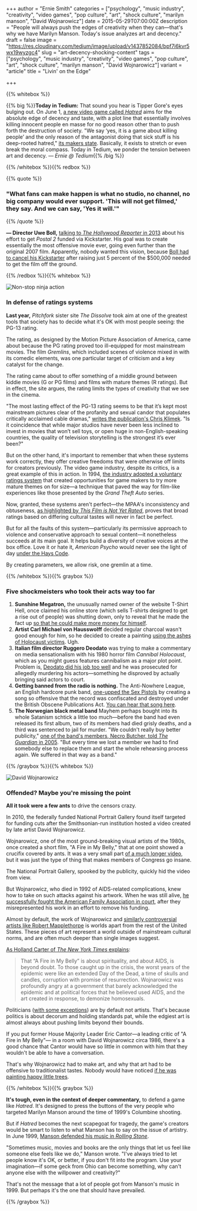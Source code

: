 +++
author = "Ernie Smith"
categories = ["psychology", "music industry", "creativity", "video games", "pop culture", "art", "shock culture", "marilyn manson", "David Wojnarowicz"]
date = 2015-05-29T07:00:00Z
description = "People will always push the edges of creativity when they can—that's why we have Marilyn Manson. Today's issue analyzes art and decency."
draft = false
image = "https://res.cloudinary.com/tedium/image/upload/v1437852084/bpf7i6kvr5wx19wyzgc4"
slug = "art-decency-shocking-content"
tags = ["psychology", "music industry", "creativity", "video games", "pop culture", "art", "shock culture", "marilyn manson", "David Wojnarowicz"]
variant = "article"
title = "Livin' on the Edge"

+++

{{% whitebox %}}

{{% big %}}**Today in Tedium:** That sound you hear is Tipper Gore's eyes bulging out. On June 1, [a new video game called _Hatred_](https://www.youtube.com/watch?t=53&v=Pa8sQb9nb7w) aims for the absolute edge of decency and taste, with a plot line that essentially involves killing innocent people en masse for no good reason other than to push forth the destruction of society. "We say ‘yes, it is a game about killing people’ and the only reason of the antagonist doing that sick stuff is his deep-rooted hatred," [its makers state](http://www.destructivecreations.pl/#games). Basically, it exists to stretch or even break the moral compass. Today in Tedium, we ponder the tension between art and decency. _— Ernie @ Tedium_{{% /big %}}

{{% /whitebox %}}{{% redbox %}}

{{% quote %}}
### "What fans can make happen is what no studio, no channel, no big company would ever support. 'This will not get filmed,' they say. And we can say, 'Yes it will.'"
{{% /quote %}}

**— Director Uwe Boll,** [talking to _The Hollywood Reporter_ in 2013](http://www.hollywoodreporter.com/news/uwe-boll-his-insane-quest-631699) about his effort to get _Postal 2_ funded via Kickstarter. His goal was to create essentially the most offensive movie ever, going even further than the original 2007 film. Apparently, nobody wanted this vision, because [Boll had to cancel his Kickstarter](https://www.kickstarter.com/projects/1544635303/postal-2) after raising just 5 percent of the $500,000 needed to get the film off the ground.

{{% /redbox %}}{{% whitebox %}}

![Non-stop ninja action](https://res.cloudinary.com/tedium/image/upload/v1437851595/idizmqwdtntkemawol6m.jpg)

### In defense of ratings systems

**Last year,** _Pitchfork_ sister site _The Dissolve_ took aim at one of the greatest tools that society has to decide what it's OK with most people seeing: the PG-13 rating.

The rating, as designed by the Motion Picture Association of America, came about because the PG rating proved too ill-equipped for most mainstream movies. The film _Gremlins_, which included scenes of violence mixed in with its comedic elements, was one particular target of criticism and a key catalyst for the change.

The rating came about to offer something of a middle ground between kiddie movies (G or PG films) and films with mature themes (R ratings). But in effect, the site argues, the rating limits the types of creativity that we see in the cinema.

"The most lasting effect of the PG-13 rating seems to be that it’s kept most mainstream pictures clear of the profanity and sexual candor that populates critically acclaimed cable dramas," [writes the publication's Chris Klimek](https://thedissolve.com/features/movie-of-the-week/839-the-ongoing-failure-of-the-pg-13-rating/). "Is it coincidence that while major studios have never been less inclined to invest in movies that won’t sell toys, or open huge in non-English-speaking countries, the quality of television storytelling is the strongest it’s ever been?"

But on the other hand, it's important to remember that when these systems work correctly, they offer creative freedoms that were otherwise off limits for creators previously. The video game industry, despite its critics, is a great example of this in action. In 1994, [the industry adopted a voluntary ratings system](http://associationsnow.com/2014/09/four-ways-ratings-changed-videogames-forever/) that created opportunities for game makers to try more mature themes on for size—a technique that paved the way for film-like experiences like those presented by the _Grand Theft Auto_ series.

Now, granted, these systems aren't perfect—the MPAA's inconsistency and obtuseness, [as highlighted by _This Film is Not Yet Rated_](http://amzn.to/1HVFmX9), proves that broad ratings based on differing cultural tastes will never in fact be perfect.

But for all the faults of this system—particularly its permissive approach to violence and conservative approach to sexual content—it nonetheless succeeds at its main goal. It helps build a diversity of creative voices at the box office. Love it or hate it, _American Psycho_ would never see the light of day [under the Hays Code](http://www.npr.org/templates/story/story.php?storyId=93301189).

By creating parameters, we allow risk, one gremlin at a time.

{{% /whitebox %}}{{% graybox %}}

### Five shockmeisters who took their acts way too far

1. **Sunshine Megatron,** the unusually named owner of the website T-Shirt Hell, once claimed his online store (which sells T-shirts designed to get a rise out of people) was shutting down, only to reveal that he made the fact up [so that he could make more money for himself](http://www.adweek.com/adfreak/whos-sick-and-tired-sunshine-megatron-14628).
2. **Artist Carl Michael von Hausswolff** decided regular charcoal wasn't good enough for him, so he decided to create a painting [using the ashes of Holocaust victims](http://www.ibtimes.co.uk/swedish-artist-painting-ashes-holocaust-concentration-camp-412332). Ugh.
3. **Italian film director Ruggero Deodato** was trying to make a commentary on media sensationalism with his 1980 horror film _Cannibal Holocaust_, which as you might guess features cannibalism as a major plot point. Problem is, [Deodato did his job too well](http://www.theguardian.com/film/2011/sep/15/cannibal-holocaust) and he was prosecuted for allegedly murdering his actors—something he disproved by actually bringing said actors to court.
4. **Getting banned from the radio is nothing.** The Anti-Nowhere League, an English hardcore punk band, [one-upped the Sex Pistols](http://www.theguardian.com/culture/2002/apr/12/artsfeatures.popandrock) by creating a song so offensive that the record was confiscated and destroyed under the British Obscene Publications Act. [You can hear that song here](https://www.youtube.com/watch?v=c6MlrPESdDI).
5. **The Norwegian black metal band** Mayhem perhaps bought into its whole Satanism schtick a little too much—before the band had even released its first album, two of its members had died grisly deaths, and a third was sentenced to jail for murder. "We couldn't really buy better publicity," [one of the band's members, Necro Butcher, told _The Guardian_ in 2005](http://www.theguardian.com/music/2005/feb/20/popandrock4). "But every time we lost a member we had to find somebody else to replace them and start the whole rehearsing process again. We suffered in that way as a band."

{{% /graybox %}}{{% whitebox %}}

![David Wojnarowicz](https://res.cloudinary.com/tedium/image/upload/v1437851863/zeu2vqhtuwogpqtomxpt.jpg)

### Offended? Maybe you're missing the point

**All it took were a few ants** to drive the censors crazy.

In 2010, the federally funded National Portrait Gallery found itself targeted for funding cuts after the Smithsonian-run institution hosted a video created by late artist David Wojnarowicz.

Wojnarowicz, one of the most ground-breaking visual artists of the 1980s, once created a short film, "A Fire in My Belly," that at one point showed a crucifix covered by ants. It was a very small part [of a much longer video](https://www.youtube.com/watch?v=gHRCwQeKCuo), but it was just the type of thing that makes members of Congress go insane.

The National Portrait Gallery, spooked by the publicity, quickly hid the video from view.

But Wojnarowicz, who died in 1992 of AIDS-related complications, knew how to take on such attacks against his artwork. When he was still alive, [he successfully fought the American Family Association in court](http://ncac.org/resource/wojnarowicz-v-american-family-association/), after they misrepresented his work in an effort to remove his funding.

Almost by default, the work of Wojnarowicz and [similarly controversial artists like Robert Mapplethorpe](http://www.advocate.com/commentary/2014/10/17/op-ed-after-25-years-mapplethorpes-photos-still-crack-bullwhip) is worlds apart from the rest of the United States. These pieces of art represent a world outside of mainstream cultural norms, and are often much deeper than single images suggest.

[As Holland Carter of _The New York Times_ explains](http://www.nytimes.com/2010/12/11/arts/design/11ants.html):

> That “A Fire in My Belly” is about spirituality, and about AIDS, is beyond doubt. To those caught up in the crisis, the worst years of the epidemic were like an extended Day of the Dead, a time of skulls and candles, corruption with promise of resurrection. Wojnarowicz was profoundly angry at a government that barely acknowledged the epidemic and at political forces that he believed used AIDS, and the art created in response, to demonize homosexuals.

Politicians ([with some exceptions](http://www.people.com/people/article/0,,20804587,00.html)) are by default not artists. That's because politics is about decorum and holding standards pat, while the edgiest art is almost always about pushing limits beyond their bounds.

If you put former House Majority Leader Eric Cantor—a leading critic of "A Fire in My Belly"— in a room with David Wojnarowicz circa 1986, there's a good chance that Cantor would have so little in common with him that they wouldn't be able to have a conversation.

That's why Wojnarowicz had to make art, and why that art had to be offensive to traditionalist tastes. Nobody would have noticed [if he was painting happy little trees](https://www.youtube.com/watch?v=B5Wo1ubuzAE).

{{% /whitebox %}}{{% graybox %}}

**It's tough, even in the context of deeper commentary,** to defend a game like _Hatred_. It's designed to press the buttons of the very people who targeted Marilyn Manson around the time of 1999's Columbine shooting.

But if _Hatred_ becomes the next scapegoat for tragedy, the game's creators would be smart to listen to what Manson has to say on the issue of artistry. In June 1999, [Manson defended his music in _Rolling Stone_](http://www.rollingstone.com/culture/news/columbine-whose-fault-is-it-19990624).

"Sometimes music, movies and books are the only things that let us feel like someone else feels like we do," Manson wrote. "I've always tried to let people know it's OK, or better, if you don't fit into the program. Use your imagination—if some geck from Ohio can become something, why can't anyone else with the willpower and creativity?"

That's not the message that a lot of people got from Manson's music in 1999. But perhaps it's the one that should have prevailed.

{{% /graybox %}}

